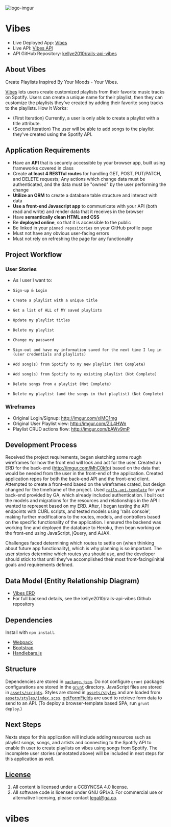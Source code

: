 ![logo-imgur](https://cloud.githubusercontent.com/assets/4691419/25890317/0e6b2d14-353b-11e7-9b48-358a08948e04.png)

# Vibes

- Live Deployed App: [Vibes](https://kellye2010.github.io/vibes/)
- Live API: [Vibes API](https://vibesforyou.herokuapp.com/)
- API GitHub Repository: [kellye2010/rails-api-vibes](https://github.com/kellye2010/rails-api-vibes)

## About Vibes


Create Playlists Inspired By Your Moods - Your Vibes.

[Vibes](https://kellye2010.github.io/vibes/) lets users create customized playlists from their favorite music tracks on Spotify. Users can create a unique name for their playlist, then they can customize the playlists they’ve created by adding their favorite song tracks to the playlists.
How It Works:
-   (First Iteration) Currently, a user is only able to create a playlist with a title attribute.
-   (Second Iteration) The user will be able to add songs to the playlist they've created using the Spotify API.


## Application Requirements

-   Have an **API** that is securely accessible by your browser app, built using
    frameworks covered in class
-   Create **at least 4 RESTful routes** for handling GET, POST, PUT/PATCH, and
    DELETE requests; Any actions which change data must be authenticated, and
    the data must be "owned" by the user performing the change
-   **Utilize an ORM** to create a database table structure and interact with
    data
-   **Use a front-end Javascript app** to communicate with your API (both read
    and write) and render data that it receives in the browser
-   Have **semantically clean HTML and CSS**
-   Be **deployed online**, so that it is accessible to the public
-   Be linked in your `pinned repositories` on your GitHub profile page
-   Must not have any obvious user-facing errors
-   Must not rely on refreshing the page for any functionality


## Project Workflow

### User Stories
-   As I user I want to:
-     Sign-up & Login
-     Create a playlist with a unique title
-     Get a list of ALL of MY saved playlists
-     Update my playlist titles
-     Delete my playlist
-     Change my password
-     Sign-out and have my information saved for the next time I log in (user credentials and playlists)
-     Add song(s) from Spotify to my new playlist (Not Complete)
-     Add song(s) from Spotify to my existing playlist (Not Complete)
-     Delete songs from a playlist (Not Complete)
-     Delete my playlist (and the songs in that playlist) (Not Complete)

### Wireframes
-   Original Login/Signup: http://imgur.com/xIMC1mg
-   Original User Playlist view: http://imgur.com/ZiL4HWn
-   Playlist CRUD actions flow: http://imgur.com/bAWv9mP


## Development Process

Received the project requirements, began sketching some rough wireframes for how the front end will look and act for the user. Created an ERD for the back-end (http://imgur.com/MhC0kfq) based on the data that would be needed from the user in the front-end of the application. Created application repos for both the back-end API and the front-end client. Attempted to create a front-end based on the wireframes crated, but design changed for the timeframe of the project. Used     [`rails-api-template`](https://github.com/ga-wdi-boston/rails-api-template) for your back-end provided by GA, which already included authentication. I built out the models and migrations for the resources and relationships  in the API I wanted to represent based on my ERD. After, I began testing the API endpoints with CURL scripts, and tested models using 'rails console', making further modifications to the routes, models, and controllers based on the specific functionality of the application. I ensured the backend was working fine and deployed the database to Heroku, then bean working on the front-end using JavaScript, jQuery, and AJAX.

Challenges faced determining which routes to settle on (when thinking about future app functionality), which is why planning is so important. The user stories determine which routes you should use, and the developer should stick to that until they've accomplished their most front-facing/initial goals and requirements defined.

## Data Model (Entity Relationship Diagram)

-   [Vibes ERD](https://cloud.githubusercontent.com/assets/4691419/25890338/17ebb552-353b-11e7-91e4-5a72c8dcd4eb.png)
-   For full backend details, see the kellye2010/rails-api-vibes Github repository

## Dependencies

Install with `npm install`.

-   [Webpack](https://webpack.github.io)
-   [Bootstrap](http://getbootstrap.com)
-   [Handlebars.js](http://handlebarsjs.com)


## Structure

Dependencies are stored in [`package.json`](package.json). Do not configure `grunt` packages configurations are stored in the
[`grunt`](grunt) directory. JavaScript files are stored in [`assets/scripts`](assets/scripts). Styles are stored in [`assets/styles`](assets/styles) and are loaded from [`assets/styles/index.scss`](assets/styles/index.scss). [getFormFields](forms.md) are used to retrieve form data to send to an API.
(To deploy a browser-template based SPA, run `grunt deploy`.)

## Next Steps

Nexts steps for this application will include adding resources such as playlist songs, songs, and artists and connecting to the Spotify API to enable th user to create playlists on vibes using songs from Spotify. The incomplete user stories (annotated above) will be included in next steps for this application as well.


## [License](LICENSE)

1.  All content is licensed under a CC­BY­NC­SA 4.0 license.
1.  All software code is licensed under GNU GPLv3. For commercial use or
    alternative licensing, please contact legal@ga.co.
# vibes
